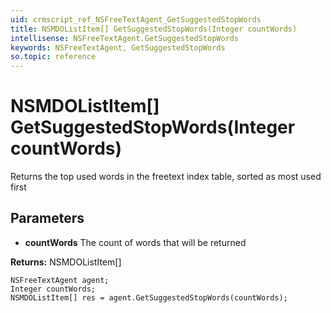 ```yaml
---
uid: crmscript_ref_NSFreeTextAgent_GetSuggestedStopWords
title: NSMDOListItem[] GetSuggestedStopWords(Integer countWords)
intellisense: NSFreeTextAgent.GetSuggestedStopWords
keywords: NSFreeTextAgent, GetSuggestedStopWords
so.topic: reference
---
```


# NSMDOListItem[] GetSuggestedStopWords(Integer countWords)

Returns the top used words in the freetext index table, sorted as most used first

## Parameters

* **countWords** The count of words that will be returned

**Returns:** NSMDOListItem[]

```crmscript
NSFreeTextAgent agent;
Integer countWords;
NSMDOListItem[] res = agent.GetSuggestedStopWords(countWords);
```

